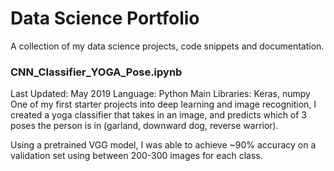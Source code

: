 # Data Science Portfolio
A collection of my data science projects, code snippets and documentation.

### CNN_Classifier_YOGA_Pose.ipynb
Last Updated: May 2019
Language: Python
Main Libraries: Keras, numpy
One of my first starter projects into deep learning and image recognition, I created a yoga classifier that takes in an image, and predicts which of 3 poses the person is in (garland, downward dog, reverse warrior).

Using a pretrained VGG model, I was able to achieve ~90% accuracy on a validation set using between 200-300 images for each class.


